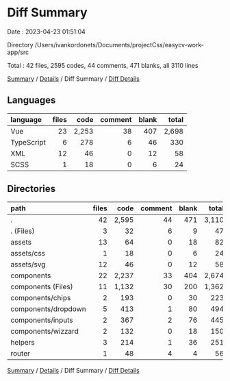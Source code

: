 # Diff Summary

Date : 2023-04-23 01:51:04

Directory /Users/ivankordonets/Documents/projectCss/easycv-work-app/src

Total : 42 files,  2595 codes, 44 comments, 471 blanks, all 3110 lines

[Summary](results.md) / [Details](details.md) / Diff Summary / [Diff Details](diff-details.md)

## Languages
| language | files | code | comment | blank | total |
| :--- | ---: | ---: | ---: | ---: | ---: |
| Vue | 23 | 2,253 | 38 | 407 | 2,698 |
| TypeScript | 6 | 278 | 6 | 46 | 330 |
| XML | 12 | 46 | 0 | 12 | 58 |
| SCSS | 1 | 18 | 0 | 6 | 24 |

## Directories
| path | files | code | comment | blank | total |
| :--- | ---: | ---: | ---: | ---: | ---: |
| . | 42 | 2,595 | 44 | 471 | 3,110 |
| . (Files) | 3 | 32 | 6 | 9 | 47 |
| assets | 13 | 64 | 0 | 18 | 82 |
| assets/css | 1 | 18 | 0 | 6 | 24 |
| assets/svg | 12 | 46 | 0 | 12 | 58 |
| components | 22 | 2,237 | 33 | 404 | 2,674 |
| components (Files) | 11 | 1,132 | 30 | 200 | 1,362 |
| components/chips | 2 | 193 | 0 | 30 | 223 |
| components/dropdown | 5 | 413 | 1 | 80 | 494 |
| components/inputs | 2 | 367 | 2 | 76 | 445 |
| components/wizzard | 2 | 132 | 0 | 18 | 150 |
| helpers | 3 | 214 | 1 | 36 | 251 |
| router | 1 | 48 | 4 | 4 | 56 |

[Summary](results.md) / [Details](details.md) / Diff Summary / [Diff Details](diff-details.md)